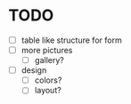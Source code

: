 # TODO
- [ ] table like structure for form
- [ ] more pictures
  - [ ] gallery?
- [ ] design
  - [ ] colors?
  - [ ] layout?